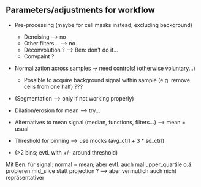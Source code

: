 ## Parameters/adjustments for workflow

- Pre-processing (maybe for cell masks instead, excluding background)
    - Denoising --> no
    - Other filters... --> no
    - Deconvolution ? --> Ben: don't do it...
    - Convpaint ?
- Normalization across samples -> need controls! (otherwise voluntary...)
    - Possible to acquire background signal within sample (e.g. remove cells from one half) ???

- (Segmentation --> only if not working properly)

- Dilation/erosion for mean --> try...
- Alternatives to mean signal (median, functions, filters...) --> mean = usual

- Threshold for binning --> use mocks (avg_ctrl + 3 * sd_ctrl)
- (>2 bins; evtl. with +/- around threshold)





Mit Ben:
für signal: normal = mean; aber evtl. auch mal upper_quartile o.ä. probieren
mid_slice statt projection ? --> aber vermutlich auch nicht repräsentativer